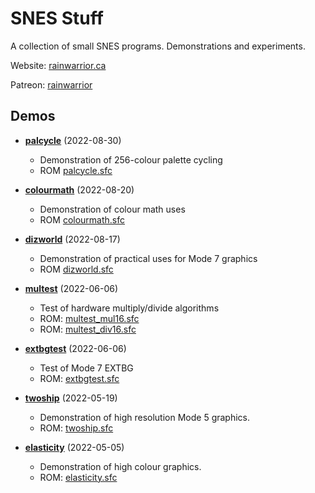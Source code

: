 # SNES Stuff

A collection of small SNES programs. Demonstrations and experiments.

Website: [rainwarrior.ca](https://rainwarrior.ca)

Patreon: [rainwarrior](https://patreon.com/rainwarrior)

## Demos

* **[palcycle](palcycle)** (2022-08-30)
  * Demonstration of 256-colour palette cycling
  * ROM [palcycle.sfc](../../raw/main/palcycle/palcycle.sfc)

* **[colourmath](colourmath)** (2022-08-20)
  * Demonstration of colour math uses
  * ROM [colourmath.sfc](../../raw/main/colourmath/colourmath.sfc)

* **[dizworld](dizworld)** (2022-08-17)
  * Demonstration of practical uses for Mode 7 graphics
  * ROM [dizworld.sfc](../../raw/main/dizworld/dizworld.sfc)

* **[multest](multest)** (2022-06-06)
  * Test of hardware multiply/divide algorithms
  * ROM: [multest_mul16.sfc](../../raw/main/multest/multest_mul16.sfc)
  * ROM: [multest_div16.sfc](../../raw/main/multest/multest_div16.sfc)

* **[extbgtest](extbgtest)** (2022-06-06)
  * Test of Mode 7 EXTBG
  * ROM: [extbgtest.sfc](../../raw/main/extbgtest/extbgtest.sfc)

* **[twoship](twoship)** (2022-05-19)
  * Demonstration of high resolution Mode 5 graphics.
  * ROM: [twoship.sfc](../../raw/main/twoship/twoship.sfc)

* **[elasticity](elasticity)** (2022-05-05)
  * Demonstration of high colour graphics.
  * ROM: [elasticity.sfc](../../raw/main/elasticity/elasticity.sfc)
